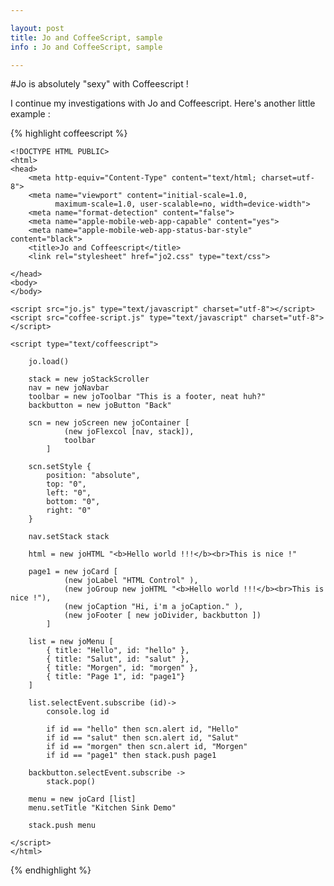 ```yaml
---

layout: post
title: Jo and CoffeeScript, sample
info : Jo and CoffeeScript, sample

---
```


#Jo is absolutely "sexy" with Coffeescript !

I continue my investigations with Jo and Coffeescript. Here's another little example :

{% highlight coffeescript %}

    <!DOCTYPE HTML PUBLIC>
    <html>
    <head>
        <meta http-equiv="Content-Type" content="text/html; charset=utf-8">
        <meta name="viewport" content="initial-scale=1.0,
              maximum-scale=1.0, user-scalable=no, width=device-width">
        <meta name="format-detection" content="false">
        <meta name="apple-mobile-web-app-capable" content="yes">
        <meta name="apple-mobile-web-app-status-bar-style" content="black">
        <title>Jo and Coffeescript</title>
        <link rel="stylesheet" href="jo2.css" type="text/css">

    </head>
    <body>
    </body>

    <script src="jo.js" type="text/javascript" charset="utf-8"></script>
    <script src="coffee-script.js" type="text/javascript" charset="utf-8"></script>

    <script type="text/coffeescript">

        jo.load()

        stack = new joStackScroller
        nav = new joNavbar
        toolbar = new joToolbar "This is a footer, neat huh?"
        backbutton = new joButton "Back"

        scn = new joScreen new joContainer [
                (new joFlexcol [nav, stack]),
                toolbar
            ]

        scn.setStyle {
            position: "absolute",
            top: "0",
            left: "0",
            bottom: "0",
            right: "0"
        }

        nav.setStack stack

        html = new joHTML "<b>Hello world !!!</b><br>This is nice !"

        page1 = new joCard [
                (new joLabel "HTML Control" ),
                (new joGroup new joHTML "<b>Hello world !!!</b><br>This is nice !"),
                (new joCaption "Hi, i'm a joCaption." ),
                (new joFooter [ new joDivider, backbutton ])
            ]

        list = new joMenu [
            { title: "Hello", id: "hello" },
            { title: "Salut", id: "salut" },
            { title: "Morgen", id: "morgen" },
            { title: "Page 1", id: "page1"}
        ]

        list.selectEvent.subscribe (id)->
            console.log id

            if id == "hello" then scn.alert id, "Hello"
            if id == "salut" then scn.alert id, "Salut"
            if id == "morgen" then scn.alert id, "Morgen"
            if id == "page1" then stack.push page1

        backbutton.selectEvent.subscribe ->
            stack.pop()

        menu = new joCard [list]
        menu.setTitle "Kitchen Sink Demo"

        stack.push menu

    </script>
    </html>

{% endhighlight %}